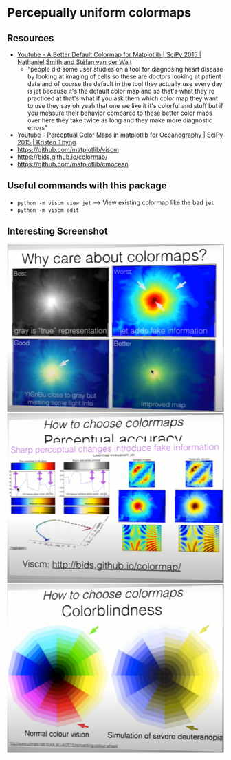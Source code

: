 # Percepually uniform colormaps

## Resources

- [Youtube - A Better Default Colormap for Matplotlib | SciPy 2015 | Nathaniel
  Smith and Stéfan van der Walt](https://www.youtube.com/watch?v=xAoljeRJ3lU)
  - "people did some user studies on a tool for diagnosing heart disease by
    looking at imaging of cells so these are doctors looking at patient data and
    of course the default in the tool they actually use every day is jet because
    it's the default color map and so that's what they're practiced at that's what
    if you ask them which color map they want to use they say oh yeah that one we
    like it it's colorful and stuff but if you measure their behavior compared to
    these better color maps over here they take twice as long and they make more
    diagnostic errors"
- [Youtube - Perceptual Color Maps in matplotlib for Oceanography | SciPy 2015 | Kristen Thyng](https://www.youtube.com/watch?v=XjHzLUnHeM0)
- https://github.com/matplotlib/viscm
- https://bids.github.io/colormap/
- https://github.com/matplotlib/cmocean

## Useful commands with this package

- `python -m viscm view jet` --> View existing colormap like the bad `jet`
- `python -m viscm edit`

## Interesting Screenshot

![JetVsOtherColorMaps](./images/JetVsOtherColorMaps.png)
![JetInsideViscm](./images/JetInsideViscm.png)
![Color Blindness](./images/ColorBlindness.png)
